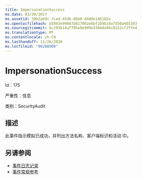 ```yaml
---
title: ImpersonationSuccess
ms.date: 03/30/2017
ms.assetid: 20b2ab9c-7ced-45d6-8bb0-d480e186102e
ms.openlocfilehash: b5893e99047b817062e6bf2b9b14a7550a485303
ms.sourcegitcommit: bc293b14af795e0e999e3304dd40c0222cf2ffe4
ms.translationtype: MT
ms.contentlocale: zh-CN
ms.lasthandoff: 11/26/2020
ms.locfileid: "96288900"
---
```

# <a name="impersonationsuccess"></a>ImpersonationSuccess

Id：175  
  
 严重性：信息  
  
 类别：SecurityAudit  
  
## <a name="description"></a>描述  

 此事件指示模拟已成功，并列出方法名称、客户端标识和活动 ID。  
  
## <a name="see-also"></a>另请参阅

- [事件日志记录](index.md)
- [事件常规参考](events-general-reference.md)
